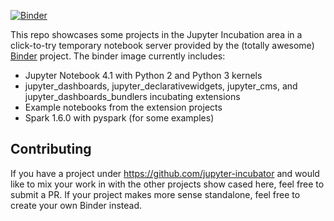 [![Binder](http://mybinder.org/badge.svg)](http://mybinder.org/repo/jupyter-incubator/showcase)

This repo showcases some projects in the Jupyter Incubation area in a click-to-try temporary notebook server provided by the (totally awesome) [Binder](http://mybinder.org) project. The binder image currently includes:

* Jupyter Notebook 4.1 with Python 2 and Python 3 kernels
* jupyter_dashboards, jupyter_declarativewidgets, jupyter_cms, and jupyter_dashboards_bundlers incubating extensions
* Example notebooks from the extension projects
* Spark 1.6.0 with pyspark (for some examples)

## Contributing

If you have a project under https://github.com/jupyter-incubator and would like to mix your work in with the other projects show cased here, feel free to submit a PR. If your project makes more sense standalone, feel free to create your own Binder instead.
